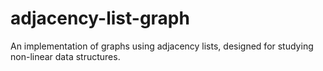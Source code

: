 # adjacency-list-graph
An implementation of graphs using adjacency lists, designed for studying non-linear data structures.
